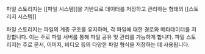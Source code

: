 파일 스토리지는 [[파일 시스템]]을 기반으로 데이터를 저장하고 관리하는 형태의 [[스토리지 시스템]]

파일 스토리지는 파일의 계층 구조를 유지하며, 각 파일에 대한 경로와 메타데이터를 저장합니다. 이는 주로 파일 서버를 통해 파일 공유 및 관리를 가능하게 합니다. 파일 스토리지는 주로 문서, 이미지, 비디오 등의 다양한 파일 형식을 저장하는 데 사용됩니다.
